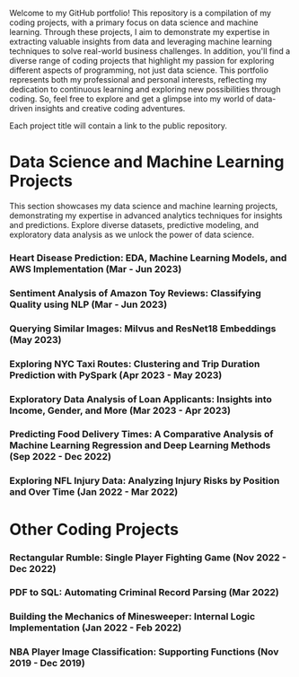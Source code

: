 Welcome to my GitHub portfolio! This repository is a compilation of my coding projects, with a primary focus on data science and machine learning. Through these projects, I aim to demonstrate my expertise in extracting valuable insights from data and leveraging machine learning techniques to solve real-world business challenges. In addition, you'll find a diverse range of coding projects that highlight my passion for exploring different aspects of programming, not just data science. This portfolio represents both my professional and personal interests, reflecting my dedication to continuous learning and exploring new possibilities through coding. So, feel free to explore and get a glimpse into my world of data-driven insights and creative coding adventures.

Each project title will contain a link to the public repository.

# Data Science and Machine Learning Projects
This section showcases my data science and machine learning projects, demonstrating my expertise in advanced analytics techniques for insights and predictions. Explore diverse datasets, predictive modeling, and exploratory data analysis as we unlock the power of data science.

### Heart Disease Prediction: EDA, Machine Learning Models, and AWS Implementation (Mar - Jun 2023)

### Sentiment Analysis of Amazon Toy Reviews: Classifying Quality using NLP (Mar - Jun 2023)

### Querying Similar Images: Milvus and ResNet18 Embeddings (May 2023)

### Exploring NYC Taxi Routes: Clustering and Trip Duration Prediction with PySpark (Apr 2023 - May 2023)

### Exploratory Data Analysis of Loan Applicants: Insights into Income, Gender, and More (Mar 2023 - Apr 2023)

### Predicting Food Delivery Times: A Comparative Analysis of Machine Learning Regression and Deep Learning Methods (Sep 2022 - Dec 2022)

### Exploring NFL Injury Data: Analyzing Injury Risks by Position and Over Time (Jan 2022 - Mar 2022)

# Other Coding Projects

### Rectangular Rumble: Single Player Fighting Game (Nov 2022 - Dec 2022)

### PDF to SQL: Automating Criminal Record Parsing (Mar 2022)

### Building the Mechanics of Minesweeper: Internal Logic Implementation (Jan 2022 - Feb 2022)

### NBA Player Image Classification: Supporting Functions (Nov 2019 - Dec 2019)
